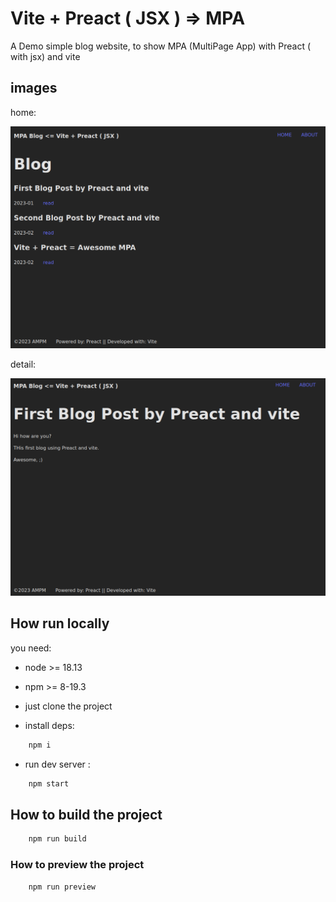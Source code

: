 # Vite + Preact ( JSX ) => MPA

A Demo simple blog website, to show MPA (MultiPage App) with Preact ( with jsx) and vite

## images

home:

![homepage](./home.png)

detail:

![detail](./detail.png)

## How run locally

you need:

- node >= 18.13
- npm >= 8-19.3
- just clone the project

- install deps:

```bash
    npm i
```

- run dev server :

```bash
    npm start
```

## How to build the project

```bash
    npm run build
```

### How to preview the project

```bash
    npm run preview
```

